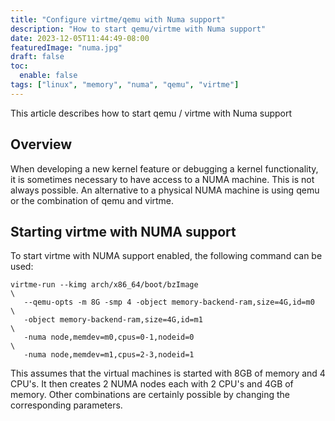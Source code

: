 ```yaml
---
title: "Configure virtme/qemu with Numa support"
description: "How to start qemu/virtme with Numa support"
date: 2023-12-05T11:44:49-08:00
featuredImage: "numa.jpg"
draft: false
toc:
  enable: false
tags: ["linux", "memory", "numa", "qemu", "virtme"]
---
```


This article describes how to start qemu / virtme with Numa support
<!--more-->

## Overview
When developing a new kernel feature or debugging a kernel functionality, it
is sometimes necessary to have access to a NUMA machine. This is not always possible.
An alternative to a physical NUMA machine is using qemu or the combination of qemu and
virtme.

## Starting virtme with NUMA support
To start virtme with NUMA support enabled, the following command can be
used:

```shell
virtme-run --kimg arch/x86_64/boot/bzImage                                    \
   --qemu-opts -m 8G -smp 4 -object memory-backend-ram,size=4G,id=m0          \
   -object memory-backend-ram,size=4G,id=m1                                   \
   -numa node,memdev=m0,cpus=0-1,nodeid=0                                     \
   -numa node,memdev=m1,cpus=2-3,nodeid=1
```
This assumes that the virtual machines is started with 8GB of memory and 4
CPU's. It then creates 2 NUMA nodes each with 2 CPU's and 4GB of memory. Other
combinations are certainly possible by changing the corresponding parameters.
